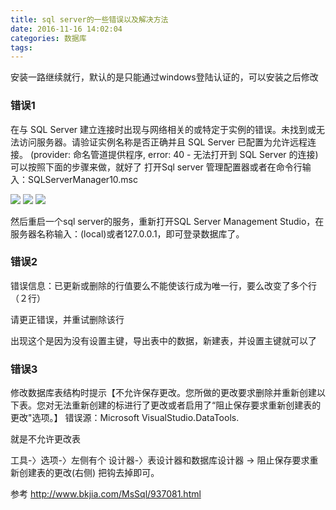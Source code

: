 ```yaml
---
title: sql server的一些错误以及解决方法
date: 2016-11-16 14:02:04
categories: 数据库
tags: 
---
```


安装一路继续就行，默认的是只能通过windows登陆认证的，可以安装之后修改

### 错误1
在与 SQL Server 建立连接时出现与网络相关的或特定于实例的错误。未找到或无法访问服务器。请验证实例名称是否正确并且 SQL Server 已配置为允许远程连接。 (provider: 命名管道提供程序, error: 40 - 无法打开到 SQL Server 的连接)
可以按照下面的步骤来做，就好了
打开Sql server 管理配置器或者在命令行输入：SQLServerManager10.msc

![](/img/sql-1.jpg)
![](/img/sql-2.jpg)
![](/img/sql-3.jpg)

然后重启一个sql server的服务，重新打开SQL Server Management Studio，在服务器名称输入：(local)或者127.0.0.1，即可登录数据库了。


### 错误2
错误信息：已更新或删除的行值要么不能使该行成为唯一行，要么改变了多个行（２行）

请更正错误，并重试删除该行

出现这个是因为没有设置主键，导出表中的数据，新建表，并设置主键就可以了


###  错误3
修改数据库表结构时提示【不允许保存更改。您所做的更改要求删除并重新创建以下表。您对无法重新创建的标进行了更改或者启用了“阻止保存要求重新创建表的更改"选项。】
错误源：Microsoft VisualStudio.DataTools.

就是不允许更改表

工具-〉选项-〉左侧有个 设计器-〉表设计器和数据库设计器 -> 阻止保存要求重新创建表的更改(右侧) 把钩去掉即可。

参考
http://www.bkjia.com/MsSql/937081.html